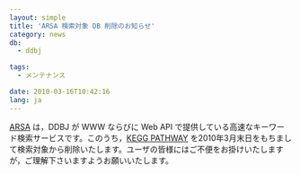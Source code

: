 ```yaml
---
layout: simple
title: 'ARSA 検索対象 DB 削除のお知らせ'
category: news
db:
  - ddbj

tags:
  - メンテナンス

date: 2010-03-16T10:42:16
lang: ja
---
```


<a href="http://arsa.ddbj.nig.ac.jp/top-j.html">ARSA</a> は，DDBJ が WWW ならびに Web API で提供している高速なキーワード検索サービスです。このうち，<a href="http://www.genome.jp/kegg/pathway.html" target="_new">KEGG PATHWAY</a> を2010年3月末日をもちまして検索対象から削除いたします。ユーザの皆様にはご不便をお掛けいたしますが，ご理解下さいますようお願いいたします。
